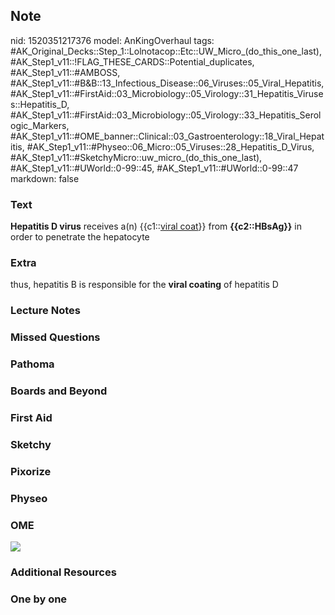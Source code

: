 ## Note
nid: 1520351217376
model: AnKingOverhaul
tags: #AK_Original_Decks::Step_1::Lolnotacop::Etc::UW_Micro_(do_this_one_last), #AK_Step1_v11::!FLAG_THESE_CARDS::Potential_duplicates, #AK_Step1_v11::#AMBOSS, #AK_Step1_v11::#B&B::13_Infectious_Disease::06_Viruses::05_Viral_Hepatitis, #AK_Step1_v11::#FirstAid::03_Microbiology::05_Virology::31_Hepatitis_Viruses::Hepatitis_D, #AK_Step1_v11::#FirstAid::03_Microbiology::05_Virology::33_Hepatitis_Serologic_Markers, #AK_Step1_v11::#OME_banner::Clinical::03_Gastroenterology::18_Viral_Hepatitis, #AK_Step1_v11::#Physeo::06_Micro::05_Viruses::28_Hepatitis_D_Virus, #AK_Step1_v11::#SketchyMicro::uw_micro_(do_this_one_last), #AK_Step1_v11::#UWorld::0-99::45, #AK_Step1_v11::#UWorld::0-99::47
markdown: false

### Text
<b>Hepatitis D virus</b> receives a(n) {{c1::<u>viral coat</u>}}
from <b>{{c2::HBsAg}}</b> in order to penetrate the hepatocyte

### Extra
thus, hepatitis B is responsible for the <b>viral coating</b> of
hepatitis D

### Lecture Notes


### Missed Questions


### Pathoma


### Boards and Beyond


### First Aid


### Sketchy


### Pixorize


### Physeo


### OME
<div class="ome-widget">
  <a href=
  "https://onlinemeded.org/spa/gastroenterology/viral-hepatitis/acquire?ref=anki">
  <img src="_OME_AnkiFlashcards_Lesson_6.png"></a>
</div>

### Additional Resources


### One by one


